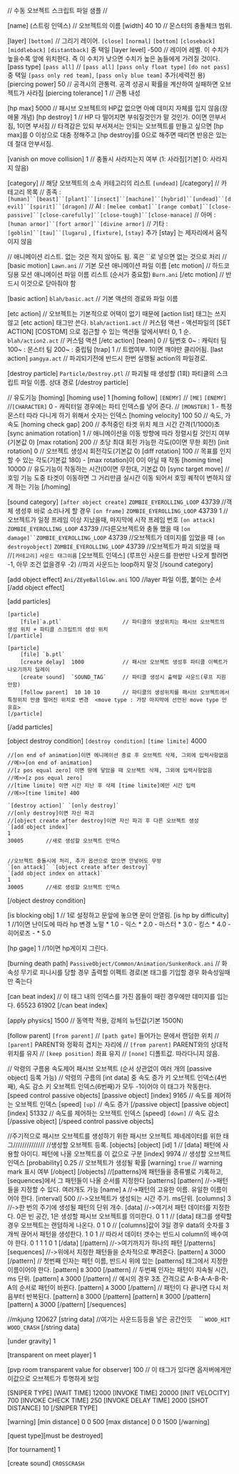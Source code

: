 ﻿// 수동 오브젝트 스크립트 파일 샘플 //

[name] (스트링 인덱스)		// 오브젝트의 이름
[width] 40 10			// 몬스터의 충돌체크 범위.

[layer] `[bottom]`		// 그리기 레이어. `[close]` `[normal]` `[bottom]` `[closeback]` `[middleback]` `[distantback]` 중 택일
[layer level] -500 		// 레이어 레벨. 이 수치가 높을수록 앞에 위치한다. 즉 이 수치가 낮으면 수치가 높은 놈들에게 가려질 것이다.
[pass type] `[pass all]`	// `[pass all]` `[pass only float type]` `[do not pass]` 중 택일 `[pass only red team]`, `[pass only blue team]` 추가(세력전 용)
[piercing power] 50		// 공격시의 관통력. 공격 성공시 확률을 계산하여 실패하면 오브젝트가 사라짐
[piercing tolerance] 1		// 관통 내성

[hp max] 5000 			// 패시브 오브젝트의 HP값 없으면 아예 데미지 자체를 입지 않음(장애물 개념)
[hp destroy] 1			// HP 다 떨어지면 부숴질것인가 말 것인가. 0이면 안부서짐, 1이면 부서짐
// 타격감은 있되 부서져서는 안되는 오브젝트를 만들고 싶으면 [hp max]를 0 이상으로 대충 정해주고 [hp destroy]를 0으로 해주면 때리면 반응은 있는데 절대 안부서짐.

[vanish on move collision] 1 	// 충돌시 사라지는지 여부 (1: 사라짐[기본] 0: 사라지지 않음)

[category]			// 해당 오브젝트의 소속 카테고리의 리스트
`[undead]`
[/category]
// 카테고리 목록
// 종족 : `[human]``[beast]``[plant]``[insect]``[machine]``[hybrid]``[undead]``[devil]``[spirit]``[dragon]`
// AI : `[melee combat]``[range combat]``[close-passive]``[close-carefully]``[close-tough]``[close-manace]`
// 아머 : `[human armor]``[fort armor]``[divine armor]`
// 기타 : `[goblin]``[tau]``[lugaru]` , `[fixture]`, `[stay]` 추가 [stay] 는 제자리에서 움직이지 않음



// 애니메이션 리스트. 없는 것은 적지 않아도 됨. 혹은 ``로 넣으면 없는 것으로 처리 //
[basic motion] `Lawn.ani`		// 기본 모션 애니메이션 파일 이름
[etc motion]			// 하드코딩용 모션 애니메이션 파일 이름 리스트 (순서가 중요함)
`Burn.ani`
[/etc motion]			// 반드시 이것으로 닫아줘야 함

[basic action] `blah/basic.act`	// 기본 액션의 경로와 파일 이름

[etc action] 		// 오브젝트는 기본적으로 어택이 없기 때문에 [action list] 태그는 쓰지 않고 [etc action] 태그만 쓴다.
`blah/action1.act`	// 커스텀 액션 - 액션파일의 [SET ACTION] [COSTOM] 으로 접근할 수 있는 액션들 앞에서부터 0, 1 순.
`blah/action2.act`	// 커스텀 액션
[/etc action]
[team] 0	// 팀번호 0~ : 캐릭터 팀        100~ : 몬스터 팀      200~ : 중립팀
[trap] 1	// 트랩여부. 1이면 깨야만 클리어됨.
[last action] `pangya.act`	// 파괴되기전에 반드시 한번 실행될 action의 파일경로.

[destroy particle]
	`Particle/Destroy.ptl`	// 파괴될 때 생성할 (1회) 파티클의 스크립트 파일 이름. 상대 경로
[/destroy particle]

// 유도기능
[homing]
	[homing use] 1
	[homing follow] `[ENEMY]`		// `[ME]` `[ENEMY]`  //`[CHARACTER]` 0 - 캐릭터일 경우에는 파티 인덱스를 넣어 준다.
						// `[MONSTER]` 1 - 특정 몬스터 따라 다니게 하기 위해서 숫자는 인덱스	
 	[homing velocity] 100 50			// 속도, 가속도
	[homing check gap] 200			// 추적중인 타겟 위치 체크 시간 간격(1/1000)초
	[sync animation rotation] 1		// 애니메이션을 이동 방향에 따라 정렬시킬 것인지 여부 (기본값 0)
	[max rotation] 200			// 초당 최대 회전 가능한 각도(0이면 무한 회전)
	[init rotation] 0			// 오브젝트 생성시 회전각도(기본값 0)
	[diff rotation] 100			// 목표를 인지할 수 있는 각도(기본값 180) - [max rotation]이 0이 아닐 때 작동
	[homing time] 10000			// 유도기능이 작동하는 시간(0이면 무한대, 기본값 0)
	[sync target move]			// 호밍 기능 도중 타겟이 이동하면 그 거리만큼 실시간 이동 되어서 호밍 퀘적이 변하지 않게 하는 기능
[/homing]


[sound category] 
`[after object create]` `ZOMBIE_EYEROLLING_LOOP` 43739 //객체 생성후 바로 소리나게 할 경우
`[on frame]` `ZOMBIE_EYEROLLING_LOOP` 43739 1 //오브젝트가 일정 프레임 이상 지났을때, 마지막에 시작 프레임 번호
`[on attack]` `ZOMBIE_EYEROLLING_LOOP` 43739 //다른오브젝트와 충돌 했을 때
`[on damage]``ZOMBIE_EYEROLLING_LOOP` 43739 //오브젝트가 데미지를 입었을 때
`[on destroyobject]` `ZOMBIE_EYEROLLING_LOOP` 43739 //오브젝트가 파괴 되었을 때
//`[카테고리]` `사운드 태그이름` [오브젝트 인덱스] (루프인 사운드를 한번만 나오게 할려면 -1, 아무 조건 없을경우 -2)
//파괴 사운드는 loop하지 말것
[/sound category]

[add object effect]
`Ani/ZEyeBallGlow.ani` 100 //layer 파일 이름, 붙이는 순서
[/add object effect]

[add particles]

	[particle]
		[file]`a.ptl`					// 파티클의 생성위치는 패시브 오브젝트의 생성 위치 + 파티클 스크립트의 생성 위치
	[/particle]

	[particle]
		[file] `b.ptl`
		[create delay]	1000			// 패시브 오브젝트 생성후 파티클 이펙트가 나오기까지 딜레이
		[create sound]	`SOUND_TAG`		// 파티클 생성시 출력할 사운드(루프 지원 안함)
		[follow parent]	 10 10 10		// 파티클의 생성위치를 패시브 오브젝트에서 특정위치 만큼 떨어진 위치로 변경  <move type : 가장 마지막에 선언된 move type 만 유효>
	[/particle]

[/add particles]

[object destroy condition]
	`[destroy condition]` `[time limite]` 4000

	//[on end of animation]이면 에니메이션 종료 후 오브젝트 삭제, 그외에 입력사항없음
	//예>>[on end of animation]
	//[z pos equal zero] 이면 땅에 닿았을 때 오브젝트 삭제, 그외에 입력사항없음
	//예>>[z pos equal zero]
	//[time limite] 이면 시간 지난 후 삭제 [time limite]에만 시간 입력
	//예>>[time limite] 400

	`[destroy action]` `[only destroy]`
	//[only destroy]이면 자신 파괴
	//[object create after destroy]이면 자신 파괴 후 다른 오브젝트 생성
	`[add object index]`		
	1
	30005		//새로 생성할 오브젝트 인덱스


	//오브젝트 충돌시에 처리, 추가 옵션으로 없으면 안넣어도 무방
	`[on attack]` `[object create after destroy]` 
	`[add object index on attack]`
	1
	30005		//새로 생성할 오브젝트 인덱스
[/object destroy condition]

[is blocking obj] 1	// 1로 설정하고 문앞에 놓으면 문이 안열림.
[is hp by difficulty] 1 //1이면 난이도에 따라 hp 변경 노말 * 1.0 - 익스 * 2.0 - 마스터 * 3.0 - 킹스 * 4.0 - 히어로즈 - * 5.0

[hp gage] 1 //1이면 hp게이지 그린다.

[burning death path] `PassiveObject/Common/Animation/SunkenRock.ani`	// 화속성 무기로 피니시를 당할 경우 출력할 이펙트 경로(본 태그를 기입할 경우 화속성일때만 죽는다

[can beat index] // 이 태그 내의 인덱스를 가진 몹들이 때린 경우에만 데미지를 입는다.
65523
61902
[/can beat index]

[apply physics] 1500	// 동역학 적용, 강체의 뉴턴값(기본 1500N)


[follow parent] `[from parent]`    // `[path gate]`   들어가는 문에서 랜덤한 위치
				   // `[parent]`      PARENT와 정확히 겹치는 자리에
				   // `[from parent]` PARENT와의 상대적 위치를 유지
				   // `[keep position]` 좌표 유지
				   // `[none]`		디폴트값. 따라다니지 않음.


// 악령의 구름용 속도제어 패시브 오브젝트 (순서 상관없이 여러 개의 [passive object] 등록 가능)
// 악령의 구름의 [int data] 중 속도 증가 키 오브젝트 인덱스(4번째), 속도 감소 키 오브젝트 인덱스(6번째)가 모두 -1이어야 이 태그가 작동한다.
[speed control passive objects]
[passive object]
	[index] 9165		// 속도를 제어하는 오브젝트 인덱스
	[speed] `[up]`		// 속도 증가
[/passive object]
[passive object]
	[index] 51332		// 속도를 제어하는 오브젝트 인덱스
	[speed] `[down]`	// 속도 감소
[/passive object]
[/speed control passive objects]

//주기적으로 패시브 오브젝트를 생성하기 위한 패시브 오브젝트 제네레이터를 위한 태그//////////////
//생성할 오브젝트 등록.
[objects]
	[object]
		[id] 1		   // [data] 패턴에 사용할 아이디. 패턴에 나올 오브젝트를 이 값으로 구분
		[index] 9974	   // 생성할 오브젝트 인덱스
		[probability] 0.25 // 오브젝트가 생성될 확률
		[warning] `true`   // warning mark 표시 여부
	[/object] 
[/objects]
//[patterns]에 패턴들을 종류별로 기록하고, [sequences]에서 그 패턴들이 나올 순서를 지정한다
[patterns]
	[pattern] 		//->패턴들을 지정할 수 있다. 여러개도 가능
		[name] `A`	//->패턴의 고유한 이름. 유일한 이름이어야 한다.
		[interval] 500	//->오브젝트가 생성되는 시간 주기. ms단위.
		[columns] 3	//->한 번의 주기에 생성될 패턴의 단위 개수.
		[data] 		//->여기서 패턴 데이터를 지정한다. 0은 빈 공간, 1은 생성할 패시브 오브젝트를 의미한다.
			0 1 1 	//  [data] 태그를 생략할 경우 오브젝트는 랜덤하게 나온다.
			0 1 0 	//  [columns]값이 3일 경우 data의 숫자를 3개씩 끊어서 패턴을 생성한다.
			1 0 1 	//  따라서 데이터 갯수는 반드시 column의 배수여야 한다.
			0 1 1 
			1 0 1
		[/data]
	[/pattern] 		//->여기까지가 하나의 패턴
[/patterns]
[sequences]				//->위에서 지정한 패턴들을 순차적으로 뿌려준다. 
	[pattern] `A` 3000 [/pattern]	//  첫번째 인자는 패턴 이름, 반드시 위에 있는 [patterns] 태그에서 지정한 이름이어야 한다.
	[pattern] `B` 3000 [/pattern]	//  두번째 인자는 패턴이 지속될 시간, ms 단위.
	[pattern] `A` 3000 [/pattern]	//  예시의 경우 3초 간격으로 A-B-A-A-B-R-A의 순서로 패턴이 바뀐다.
	[pattern] `A` 3000 [/pattern]	//  패턴이 다 끝나면 다시 처음부터 반복된다.
	[pattern] `B` 3000 [/pattern]
	[pattern] `R` 3000 [/pattern]
	[pattern] `A` 3000 [/pattern]
[/sequences]

//mkjung 120627
[string data] 			//여기는 사운드등등을 넣은 공간인듯
``
``
``
`WOOD_HIT`
`WOOD_CRASH`
[/string data]

[under gravity] 1

[transparent on meet player] 1

[pvp room transparent value for observer] 100	// 이 태그가 있다면 옵저버에게만 이값으로 오브젝트가 투명하게 보임

[SNIPER TYPE]
	[WAIT TIME] 12000
	[INVOKE TIME] 20000
	[INIT VELOCITY] 700
	[INVOKE CHECK TIME] 250
	[INVOKE DELAY TIME] 2000
	[SHOT DISTANCE] 10
[/SNIPER TYPE]

[warning]
	[min distance] 0 0 500
	[max distance] 0 0 1500
[/warning]

[quest type][must be destroyed]

[for tournament] 1

[create sound] `CROSSCRASH`

